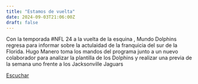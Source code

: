```yaml
---
title: "Estamos de vuelta"
date: 2024-09-03T21:06:00Z
draft: false
---
```


Con la temporada #NFL 24 a la vuelta de la esquina , Mundo Dolphins regresa para informar sobre la actulaidad de la franquicia del sur de la Florida. Hugo Manero toma los mandos del programa  junto a un nuevo colaborador para analizar la plantilla de los Dolphins y realizar una previa de la semana uno frente a los Jacksonville Jaguars

[Escuchar](https://www.ivoox.com/estamos-vuelta-audios-mp3_rf_133434877_1.html)
